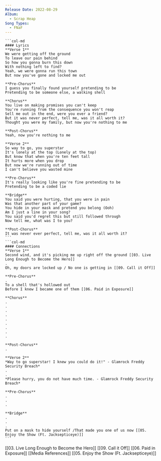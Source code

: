 ```yaml
---
Release Date: 2022-08-29
Album:
  - Scrap Heap
Song Types:
  - FNaF
---
```


````col
```col-md
#### Lyrics
**Verse 1**
We were getting off the ground
To leave our pain behind
So how you gonna burn this down
With nothing left to find?
Yeah, we were gonna run this town
But now you've gone and locked me out

**Pre-Chorus**
I guess you finally found yourself pretending to be
Pretending to be someone else, a walking shell

**Chorus**
You live on making promises you can't keep
You're running from the consequence you won't reap
Sell me out in the end, were you ever a friend?
But it was never perfect, tell me, was it all worth it?
Thought you were my family, but now you're nothing to me

**Post-Chorus**
Yeah, now you're nothing to me

**Verse 2**
So way to go, you superstar
It's lonely at the top (Lonely at the top)
But know that when you're ten feet tall
It hurts more when you drop
But now we're running out of time
I can't believe you wasted mine

**Pre-Chorus**
It's really looking like you're fine pretending to be
Pretending to be a coded lie

**Bridge**
You said you were hurting, that you were in pain
Was that another part of your game?
You hide in your mask and pretend you belong (Ooh)
Am I just a line in your song?
You said you'd regret this but still followed through
Now tell me, what was I to you?

**Post-Chorus**
It was never ever perfect, tell me, was it all worth it?
```
```col-md
#### Connections
**Verse 1**
Second wind, and it's picking me up right off the ground [[03. Live Long Enough to Become the Hero]]
.
Oh, my doors are locked up / No one is getting in [[09. Call it Off]]

**Pre-Chorus**
.
To a shell that's hollowed out
Before I knew I became one of them [[06. Paid in Exposure]]

**Chorus**
.
.
.
.
.
.
.
.
.

**Post-Chorus**
.

**Verse 2**
*Way to go superstar! I knew you could do it!" - Glamrock Freddy Security Breach*
.
.
*Please hurry, you do not have much time. - Glamrock Freddy Security Breach*

**Pre-Chorus**
.
.
.

**Bridge**
.
.
.
Put on a mask to hide yourself /That made you one of us now [[05. Enjoy the Show (Ft. Jacksepticeye)]]
```
````
[[03. Live Long Enough to Become the Hero]]
[[09. Call it Off]]
[[06. Paid in Exposure]]
[[Media References]]
[[05. Enjoy the Show (Ft. Jacksepticeye)]]
